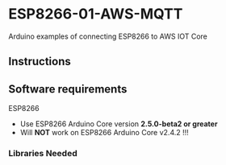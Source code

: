 # ESP8266-01-AWS-MQTT

Arduino examples of connecting ESP8266 to AWS IOT Core

## Instructions

## Software requirements

ESP8266
- Use ESP8266 Arduino Core version **2.5.0-beta2 or greater**
- Will **NOT** work on ESP8266 Arduino Core v2.4.2 !!!

### Libraries Needed